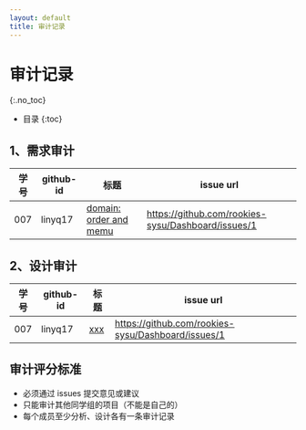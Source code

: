 ```yaml
---
layout: default
title: 审计记录
---
```


# 审计记录
{:.no_toc}

* 目录
{:toc}

## 1、需求审计

| 学号 | github-id | 标题 | issue url |
|:--:|---|---|---|
| 007 | linyq17 | [domain: order and memu](https://github.com/rookies-sysu/Dashboard/issues/1) |  https://github.com/rookies-sysu/Dashboard/issues/1 |

## 2、设计审计

| 学号 | github-id | 标题 | issue url |
|:--:|---|---|---|
| 007 | linyq17 | [xxx](https://github.com/rookies-sysu/Dashboard/issues/1) |  https://github.com/rookies-sysu/Dashboard/issues/1 |

## 审计评分标准

* 必须通过 issues 提交意见或建议
* 只能审计其他同学组的项目（不能是自己的）
* 每个成员至少分析、设计各有一条审计记录


